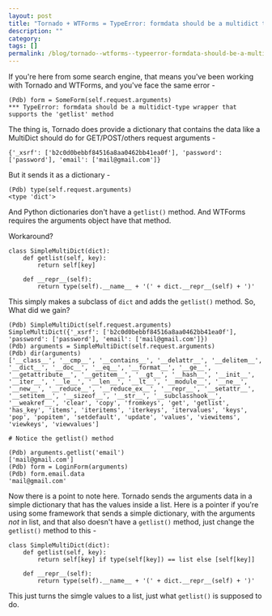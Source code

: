 ```yaml
---
layout: post
title: "Tornado + WTForms = TypeError: formdata should be a multidict type wrapper ..."
description: ""
category: 
tags: []
permalink: /blog/tornado--wtforms--typeerror-formdata-should-be-a-multidict-type-wrapper/
---
```

If you're here from some search engine, that means you've been working with Tornado and WTForms, and you've face the same error - 

    (Pdb) form = SomeForm(self.request.arguments)
    *** TypeError: formdata should be a multidict-type wrapper that supports the 'getlist' method

The thing is, Tornado does provide a dictionary that contains the data like a MultiDict should do for GET/POST/others request arguments - 

    {'_xsrf': ['b2c0d0bebbf84516a8aa0462bb41ea0f'], 'password': ['password'], 'email': ['mail@gmail.com']}

But it sends it as a dictionary - 

    (Pdb) type(self.request.arguments)
    <type 'dict'>

And Python dictionaries don't have a `getlist()` method. And WTForms requires the arguments object have that method.

Workaround?

    class SimpleMultiDict(dict):
        def getlist(self, key):
            return self[key]

        def __repr__(self):
            return type(self).__name__ + '(' + dict.__repr__(self) + ')'

This simply makes a subclass of `dict` and adds the `getlist()` method. So, What did we gain?

    (Pdb) SimpleMultiDict(self.request.arguments)
    SimpleMultiDict({'_xsrf': ['b2c0d0bebbf84516a8aa0462bb41ea0f'], 'password': ['password'], 'email': ['mail@gmail.com']})
    (Pdb) arguments = SimpleMultiDict(self.request.arguments)
    (Pdb) dir(arguments)
    ['__class__', '__cmp__', '__contains__', '__delattr__', '__delitem__', '__dict__', '__doc__', '__eq__', '__format__', '__ge__', '__getattribute__', '__getitem__', '__gt__', '__hash__', '__init__', '__iter__', '__le__', '__len__', '__lt__', '__module__', '__ne__', '__new__', '__reduce__', '__reduce_ex__', '__repr__', '__setattr__', '__setitem__', '__sizeof__', '__str__', '__subclasshook__', '__weakref__', 'clear', 'copy', 'fromkeys', 'get', 'getlist', 'has_key', 'items', 'iteritems', 'iterkeys', 'itervalues', 'keys', 'pop', 'popitem', 'setdefault', 'update', 'values', 'viewitems', 'viewkeys', 'viewvalues']
    
    # Notice the getlist() method

    (Pdb) arguments.getlist('email')
    ['mail@gmail.com']
    (Pdb) form = LoginForm(arguments)
    (Pdb) form.email.data
    'mail@gmail.com'

Now there is a point to note here. Tornado sends the arguments data in a simple dictionary that has the values inside a list. Here is a pointer if you're using some framework that sends a simple dictionary, with the arguments *not* in list, and that also doesn't have a `getlist()` method, just change the `getlist()` method to this -

    class SimpleMultiDict(dict):
        def getlist(self, key):
            return self[key] if type(self[key]) == list else [self[key]]

        def __repr__(self):
            return type(self).__name__ + '(' + dict.__repr__(self) + ')'

This just turns the simgle values to a list, just what `getlist()` is supposed to do.